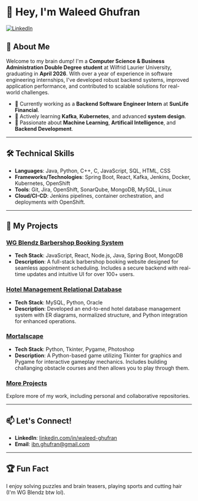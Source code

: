 # 👋 Hey, I'm Waleed Ghufran

[![LinkedIn](https://img.shields.io/badge/-LinkedIn-blue?style=flat&logo=Linkedin&logoColor=white)](https://www.linkedin.com/in/waleed-ghufran/)

## 🌟 About Me

Welcome to my brain dump! I'm a **Computer Science & Business Administration Double Degree student** at Wilfrid Laurier University, graduating in **April 2026**. With over a year of experience in software engineering internships, I've developed robust backend systems, improved application performance, and contributed to scalable solutions for real-world challenges.

- 🔭 Currently working as a **Backend Software Engineer Intern** at **SunLife Financial**.
- 🌱 Actively learning **Kafka**, **Kubernetes**, and advanced **system design**.
- 💬 Passionate about **Machine Learning**, **Artificail Intelligence**, and **Backend Development**.

---

## 🛠️ Technical Skills

- **Languages**: Java, Python, C++, C, JavaScript, SQL, HTML, CSS
- **Frameworks/Technologies**: Spring Boot, React, Kafka, Jenkins, Docker, Kubernetes, OpenShift
- **Tools**: Git, Jira, OpenShift, SonarQube, MongoDB, MySQL, Linux
- **Cloud/CI-CD**: Jenkins pipelines, container orchestration, and deployments with OpenShift.

---

## 🔗 My Projects

### [WG Blendz Barbershop Booking System](https://github.com/Waleed-Ghufran/WG_Blendz)
- **Tech Stack**: JavaScript, React, Node.js, Java, Spring Boot, MongoDB
- **Description**: A full-stack barbershop booking website designed for seamless appointment scheduling. Includes a secure backend with real-time updates and intuitive UI for over 100+ users.

### [Hotel Management Relational Database](https://github.com/Waleed-Ghufran/Hotel-Management-Relational-Database)
- **Tech Stack**: MySQL, Python, Oracle
- **Description**: Developed an end-to-end hotel database management system with ER diagrams, normalized structure, and Python integration for enhanced operations.

### [Mortalscape](https://github.com/Waleed-Ghufran/Mortalscape)
- **Tech Stack**: Python, Tkinter, Pygame, Photoshop
- **Description**: A Python-based game utilizing Tkinter for graphics and Pygame for interactive gameplay mechanics. Includes building challanging obstacle courses and then allows you to play through them.


### [More Projects](https://github.com/Waleed-Ghufran?tab=repositories)
Explore more of my work, including personal and collaborative repositories.

---

## 📫 Let's Connect!

- **LinkedIn**: [linkedin.com/in/waleed-ghufran](https://www.linkedin.com/in/waleed-ghufran/)
- **Email**: [ibn.ghufran@gmail.com](mailto:ibn.ghufran@gmail.com)

---

## 🏆 Fun Fact

I enjoy solving puzzles and brain teasers, playing sports and cutting hair (I'm WG Blendz btw lol).
